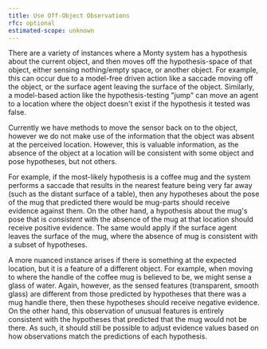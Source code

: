 ```yaml
---
title: Use Off-Object Observations
rfc: optional
estimated-scope: unknown
---
```


There are a variety of instances where a Monty system has a hypothesis about the current object, and then moves off the hypothesis-space of that object, either sensing nothing/empty space, or another object. For example, this can occur due to a model-free driven action like a saccade moving off the object, or the surface agent leaving the surface of the object. Similarly, a model-based action like the hypothesis-testing "jump" can move an agent to a location where the object doesn't exist if the hypothesis it tested was false.

Currently we have methods to move the sensor back on to the object, however we do not make use of the information that the object was absent at the perceived location. However, this is valuable information, as the absence of the object at a location will be consistent with some object and pose hypotheses, but not others.

For example, if the most-likely hypothesis is a coffee mug and the system performs a saccade that results in the nearest feature being very far away (such as the distant surface of a table), then any hypotheses about the pose of the mug that predicted there would be mug-parts should receive evidence against them. On the other hand, a hypothesis about the mug's pose that is *consistent* with the absence of the mug at that location should receive positive evidence. The same would apply if the surface agent leaves the surface of the mug, where the absence of mug is consistent with a subset of hypotheses.

A more nuanced instance arises if there is something at the expected location, but it is a feature of a different object. For example, when moving to where the handle of the coffee mug is believed to be, we might sense a glass of water. Again, however, as the sensed features (transparent, smooth glass) are different from those predicted by hypotheses that there was a mug handle there, then these hypotheses should receive negative evidence. On the other hand, this observation of unusual features is entirely consistent with the hypotheses that predicted that the mug would not be there. As such, it should still be possible to adjust evidence values based on how observations match the predictions of each hypothesis.
